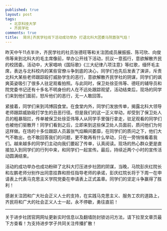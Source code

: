 ```yaml
---
published: true
layout: post
tags:
  - 北京科技大学
  - 齐民学社
comments: true
title:  简讯|齐民学社线下活动成功举办 打退北科大团委马院嚣张气焰！ 
---
```



昨天中午11点半许，齐民学社的社员张德旺等和关注团成员展振振、陈可欣、向俊伟等来到北科大的毛主席像前，举办公开线下活动，抗议一意孤行，意欲解散齐民的校团委。活动中，大家唱响《国际歌》《三大纪律八项注意》等红歌，缅怀毛主席，表达与北科校内的某些官僚斗争到底的决心，同学们也先后发表了演讲，斥责北科大某些老师跟踪殴打威胁学生的恶行，意欲解散齐民学社的阴谋，同学们的飒爽英姿吸引了很多人驻足观看拍照。与此同时，保卫处徐亚伟等、德旺的辅导员和院党委书记还有十多名不明身份的人在不远处跟踪观望，活动结束后，现场的同学们来到他们面前，怒斥他们的恶行，无一人敢回答。

紧接着，同学们来到鸿博园食堂。在食堂内外，同学们发放传单，揭露北科大领导老师跟踪威胁殴打学生的丑恶行径。但是我们的这一正义举动，却受到了保卫处人员的粗暴阻拦，传单被保卫处徐亚伟等人从同学手里强行拿走，驻足观看的同学们也被他们驱散开！同学们看到之后，立即来到这些保卫处人员面前，质问他们为何这样做。在场的十多位跟踪人员嚣张气焰瞬间萎靡，在同学们的质问之下，他们大气不敢出，也不敢回答我们的问题，更不敢再有什么举动，只在一旁悄悄看着我们。越来越多的同学们主动向我们要起了传单，认真阅读。现场的热心群众更是直接加入到同学们的行列中来，和同学们一起宣传。最后，持续近两个小时的宣传活动圆满结束。

活动的成功举办也成功粉碎了北科大打压进步社团的阴谋，当晚，马院彭庆红院长和左鹏老师分别作出同意挂靠和担任指导老师的承诺，彭庆红院长将于下周一在申请表上代表马克思主义学院党委在申请表上正式盖章。同学们的坚定斗争赢得了胜利！

感谢关注团和广大社会正义人士的支持，在实践马克思主义、服务工农的道路上，齐民将和广大的社会正义人士一起，永不停歇，勇往直前！

---
关于进步社团官网网址更新实时信息以及翻墙防封锁访问方法，请下拉至文章页最下方查看！为支持进步学子共同关注传播扩散！
